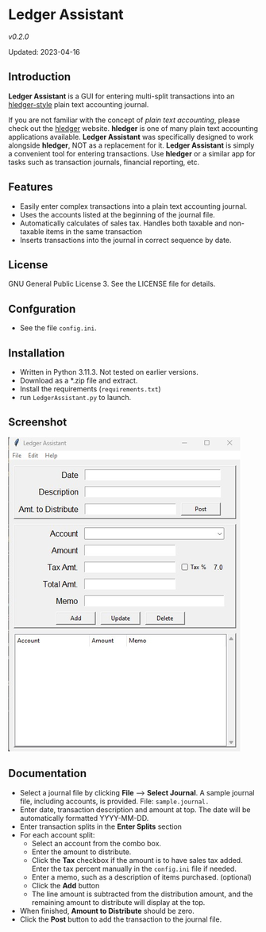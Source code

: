 # Ledger Assistant
*v0.2.0*

Updated: 2023-04-16

## Introduction

**Ledger Assistant** is a GUI for entering multi-split transactions into an [hledger-style](https://hledger.org) plain text accounting journal.

If you are not familiar with the concept of *plain text accounting*, please check out the [hledger](https://hledger.org/) website. **hledger** is one of many plain text accounting applications available. **Ledger Assistant** was specifically designed to work alongside **hledger**, NOT as a replacement for it. **Ledger Assistant** is simply a convenient tool for entering transactions.  Use **hledger** or a similar app for tasks such as transaction journals, financial reporting, etc.

## Features
- Easily enter complex transactions into a plain text accounting journal.
- Uses the accounts listed at the beginning of the journal file.
- Automatically calculates of sales tax. Handles both taxable and non-taxable
  items in the same transaction
- Inserts transactions into the journal in correct sequence by date.

## License
 GNU General Public License 3. See the LICENSE file for details.
 
## Confguration
- See the file `config.ini`.

## Installation
- Written in Python 3.11.3. Not tested on earlier versions. 
- Download as a *.zip file and extract.
- Install the requirements (``requirements.txt``)
- run ``LedgerAssistant.py`` to launch.
 
## Screenshot

![GUI](interface_design/gui-mockup.jpg)

## Documentation
- Select a journal file by clicking **File** --> **Select Journal**. 
  A sample journal file, including accounts, is provided. File: ``sample.journal.``
- Enter date, transaction description and amount at top. The date will 
  be automatically formatted YYYY-MM-DD.
- Enter transaction splits in the **Enter Splits** section
- For each account split:
    - Select an account from the combo box.
    - Enter the amount to distribute.
    - Click the **Tax** checkbox if the amount is to have sales tax added.
      Enter the tax percent manually in the ``config.ini`` file if needed.
    - Enter a memo, such as a description of items purchased. (optional)
    - Click the **Add** button
    - The line amount is subtracted from the distribution amount, and the     
      remaining amount to distribute will display at the top.
- When finished, **Amount to Distribute** should be zero. 
- Click the **Post** button to add the transaction to the journal file.


